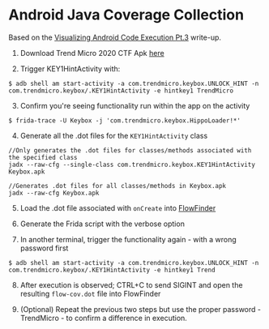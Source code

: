# Android Java Coverage Collection

Based on the [Visualizing Android Code Execution Pt.3](https://s11research.com/posts/Visualizing-Android-Code-Execution-Pt.3/) write-up.

1. Download Trend Micro 2020 CTF Apk [here](https://github.com/Hong5489/TrendMicroCTF2020/blob/main/mobile2/Keybox.apk)

2. Trigger KEY1HintActivity with:

```console
$ adb shell am start-activity -a com.trendmicro.keybox.UNLOCK_HINT -n com.trendmicro.keybox/.KEY1HintActivity -e hintkey1 TrendMicro
```

3. Confirm you're seeing functionality run within the app on the activity

```console
$ frida-trace -U Keybox -j 'com.trendmicro.keybox.HippoLoader!*'
```

4. Generate all the .dot files for the `KEY1HintActivity` class

```console
//Only generates the .dot files for classes/methods associated with the specified class
jadx --raw-cfg --single-class com.trendmicro.keybox.KEY1HintActivity Keybox.apk

//Generates .dot files for all classes/methods in Keybox.apk
jadx --raw-cfg Keybox.apk
```

5. Load the .dot file associated with `onCreate` into [FlowFinder](https://s11research.com/assets/flowfinder/flowfinder.html)

6. Generate the Frida script with the verbose option

7. In another terminal, trigger the functionality again - with a wrong password first

```console
$ adb shell am start-activity -a com.trendmicro.keybox.UNLOCK_HINT -n com.trendmicro.keybox/.KEY1HintActivity -e hintkey1 Trend
```

8. After execution is observed; CTRL+C to send SIGINT and open the resulting `flow-cov.dot` file into FlowFinder

9. (Optional) Repeat the previous two steps but use the proper password - TrendMicro - to confirm a difference in execution.